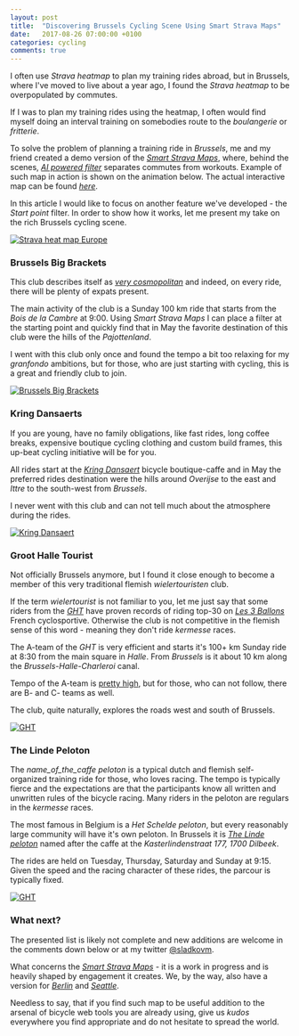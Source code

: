 ```yaml
---
layout: post
title:  "Discovering Brussels Cycling Scene Using Smart Strava Maps"
date:   2017-08-26 07:00:00 +0100
categories: cycling
comments: true
---
```


I often use *Strava heatmap* to plan my training rides abroad, but in Brussels, where I've moved to live about a year ago, I found the *Strava heatmap* to be overpopulated by commutes.

If I was to plan my training rides using the heatmap, I often would find myself doing an interval training on somebodies route to the *boulangerie* or *fritterie*.

To solve the problem of planning a training ride in *Brussels*, me and my friend created a demo version of the [*Smart Strava Maps*](https://delfrrr.github.io/strava-activities/brussels), where, behind the scenes, [*AI powered filter*](https://sladkovm.github.io/machine_learning/2017/08/07/Using-Machine-Learning-To-Separate-Workouts-From-Commutes.html) separates commutes from workouts. Example of such map in action is shown on the animation below. The actual interactive map can be found [*here*](https://delfrrr.github.io/strava-activities/brussels).

In this article I would like to focus on another feature we've developed - the *Start point* filter. In order to show how it works, let me present my take on the rich Brussels cycling scene.

[![Strava heat map Europe]({{site_url}}/assets/2017-08-26-Brussels-Cycling-Scene/brussels_commutes_workouts.gif)](https://delfrrr.github.io/strava-activities/brussels)


### Brussels Big Brackets

This club describes itself as [*very cosmopolitan*](https://www.strava.com/clubs/brussels-big-brackets) and indeed, on every ride, there will be plenty of expats present.

The main activity of the club is a Sunday 100 km ride that starts from the *Bois de la Cambre* at 9:00. Using *Smart Strava Maps* I can place a filter at the starting point and quickly find that in May the favorite destination of this club were the hills of the *Pajottenland*.

I went with this club only once and found the tempo a bit too relaxing for my *granfondo* ambitions, but for those, who are just starting with cycling, this is a great and friendly club to join.

[![Brussels Big Brackets]({{site_url}}/assets/2017-08-26-Brussels-Cycling-Scene/bbb.png)](https://delfrrr.github.io/strava-activities/brussels)

### Kring Dansaerts

If you are young, have no family obligations, like fast rides, long coffee breaks, expensive boutique cycling clothing and custom build frames, this up-beat cycling initiative will be for you.

All rides start at the [*Kring Dansaert*](https://www.strava.com/clubs/kringdansaert) bicycle boutique-caffe and in May the preferred rides destination were the hills around *Overijse* to the east and *Ittre* to the south-west from *Brussels*.

I never went with this club and can not tell much about the atmosphere during the rides.

[![Kring Dansaert]({{site_url}}/assets/2017-08-26-Brussels-Cycling-Scene/kring.png)](https://delfrrr.github.io/strava-activities/brussels)


### Groot Halle Tourist

Not officially Brussels anymore, but I found it close enough to become a member of this very traditional flemish *wielertouristen* club.

If the term *wielertourist* is not familiar to you, let me just say that some riders from the [*GHT*](http://www.groothalletoerist.be/) have proven records of riding top-30 on [*Les 3 Ballons*](http://www.grandtrophee.fr/epreuve.php?C=22) French cyclosportive. Otherwise the club is not competitive in the flemish sense of this word - meaning they don't ride *kermesse* races.

The A-team of the *GHT* is very efficient and starts it's 100+ km Sunday ride at 8:30 from the main square in *Halle*. From *Brussels* is it about 10 km along the *Brussels-Halle-Charleroi* canal.

Tempo of the A-team is [pretty high](https://www.strava.com/activities/1085858673), but for those, who can not follow, there are B- and C- teams as well.

The club, quite naturally, explores the roads west and south of Brussels.

[![GHT]({{site_url}}/assets/2017-08-26-Brussels-Cycling-Scene/ght.png)](https://delfrrr.github.io/strava-activities/brussels)


### The Linde Peloton

The *name_of_the_caffe peloton* is a typical dutch and flemish self-organized training ride for those, who loves racing. The tempo is typically fierce and the expectations are that the participants know all written and unwritten rules of the bicycle racing. Many riders in the peloton are regulars in the *kermesse* races.

The most famous in Belgium is a *Het Schelde peloton*, but every reasonably large community will have it's own peloton. In Brussels it is [*The Linde peloton*](https://www.strava.com/clubs/102672) named after the caffe at the *Kasterlindenstraat 177, 1700 Dilbeek*.

The rides are held on Tuesday, Thursday, Saturday and Sunday at 9:15. Given the speed and the racing character of these rides, the parcour is typically fixed.

[![GHT]({{site_url}}/assets/2017-08-26-Brussels-Cycling-Scene/the_linde.png)](https://delfrrr.github.io/strava-activities/brussels)

### What next?

The presented list is likely not complete and new additions are welcome in the comments down below or at my twitter [@sladkovm](https://twitter.com/sladkovm).

What concerns the [*Smart Strava Maps*](https://delfrrr.github.io/strava-activities/brussels) - it is a work in progress and is heavily shaped by engagement it creates. We, by the way, also have a version for [*Berlin*](https://delfrrr.github.io/strava-activities/berlin) and [*Seattle*](https://delfrrr.github.io/strava-activities/seattle).

Needless to say, that if you find such map to be useful addition to the arsenal of bicycle web tools you are already using, give us *kudos* everywhere you find appropriate and do not hesitate to spread the world.
